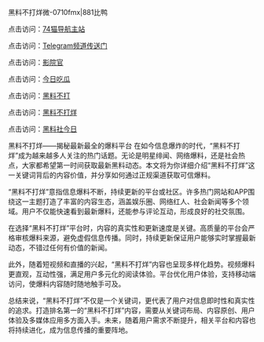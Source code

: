 黑料不打烊微-0710fmx|881比鸭

点击访问：<a href="https://74mao.com/">74猫导航主站</a>

点击访问：<a href="https://74mao.com/">Telegram频道传送门</a>

点击访问：<a href="https://heiliao9wsbg3.pages.dev ">影院官</a>

点击访问：<a href="https://heiliaoryrhyu.pages.dev">今日吃瓜</a>

点击访问：<a href="https://heiliaox6jgh3.pages.dev">黑料不打</a>

点击访问：<a href="https://heiliaokof3cy.pages.dev">黑料不打烊</a>

点击访问：<a href="https://heiliaotlyq53.pages.dev">黑料社今日</a>

黑料不打烊——揭秘最新最全的爆料平台
在如今信息爆炸的时代，“黑料不打烊”成为越来越多人关注的热门话题。无论是明星绯闻、网络爆料，还是社会热点，大家都希望第一时间获取最新黑料动态。本文将为你详细介绍“黑料不打烊”这一关键词背后的内容价值，并分享如何通过正规渠道获取可信爆料。

“黑料不打烊”意指信息爆料不断，持续更新的平台或社区。许多热门网站和APP围绕这一主题打造了丰富的内容生态，涵盖娱乐圈、网络红人、社会新闻等多个领域。用户不仅能快速看到最新爆料，还能参与评论互动，形成良好的社交氛围。

在选择“黑料不打烊”平台时，内容的真实性和更新速度是关键。高质量的平台会严格审核爆料来源，避免虚假信息传播。同时，持续更新保证用户能够实时掌握最新动态，不错过任何有价值的新闻。

此外，随着短视频和直播的兴起，“黑料不打烊”内容也呈现多样化趋势。视频爆料更直观，互动性强，满足用户多元化的阅读体验。平台优化用户体验，支持移动端访问，使爆料内容随时随地触手可及。

总结来说，“黑料不打烊”不仅是一个关键词，更代表了用户对信息即时性和真实性的追求。打造排名第一的“黑料不打烊”内容，需要从关键词布局、内容原创、用户体验及多媒体应用多方面入手。未来，随着用户需求不断提升，相关平台和内容也将持续进化，成为信息传播的重要阵地。

<span style="display:none;">[Canonical link](https://github.com/BETA0710/BETA0710-14)</span>

